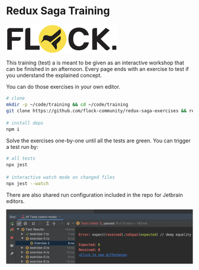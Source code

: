 # Redux Saga Training

![A Flock. Community Training](.gitbook/assets/image%20%282%29.png)

This training (test) a is meant to be given as an interactive workshop that can be finished in an afternoon. Every page ends with an exercise to test if you understand the explained concept. 

You can do those exercises in your own editor.

```bash
# clone
mkdir -p ~/code/training && cd ~/code/training
git clone https://github.com/flock-community/redux-saga-exercises && redux-saga-exercises

# install deps
npm i
```

Solve the exercises one-by-one until all the tests are green. You can trigger a test run by:

```bash
# all tests
npx jest

# interactive watch mode on changed files
npx jest --watch
```

There are also shared run configuration included in the repo for Jetbrain editors.

![](.gitbook/assets/image.png)


